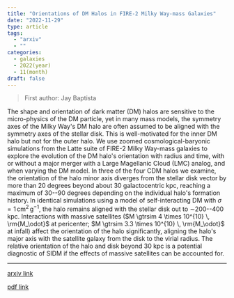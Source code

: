 ```yaml
---
title: "Orientations of DM Halos in FIRE-2 Milky Way-mass Galaxies"
date: "2022-11-29"
type: article
tags:
  - "arxiv"
  - ""
categories:
  - galaxies
  - 2022(year)
  - 11(month)
draft: false
---
```


> First author: Jay Baptista

 The shape and orientation of dark matter (DM) halos are sensitive to the
micro-physics of the DM particle, yet in many mass models, the symmetry axes of
the Milky Way's DM halo are often assumed to be aligned with the symmetry axes
of the stellar disk. This is well-motivated for the inner DM halo but not for
the outer halo. We use zoomed cosmological-baryonic simulations from the Latte
suite of FIRE-2 Milky Way-mass galaxies to explore the evolution of the DM
halo's orientation with radius and time, with or without a major merger with a
Large Magellanic Cloud (LMC) analog, and when varying the DM model. In three of
the four CDM halos we examine, the orientation of the halo minor axis diverges
from the stellar disk vector by more than 20 degrees beyond about 30
galactocentric kpc, reaching a maximum of 30--90 degrees depending on the
individual halo's formation history. In identical simulations using a model of
self-interacting DM with $\sigma = 1 \, \mathrm{cm}^2 \, \mathrm{g}^{-1}$, the
halo remains aligned with the stellar disk out to $\sim$200--400 kpc.
Interactions with massive satellites ($M \gtrsim 4 \times 10^{10} \,
\rm{M_\odot}$ at pericenter; $M \gtrsim 3.3 \times 10^{10} \, \rm{M_\odot}$ at
infall) affect the orientation of the halo significantly, aligning the halo's
major axis with the satellite galaxy from the disk to the virial radius. The
relative orientation of the halo and disk beyond 30 kpc is a potential
diagnostic of SIDM if the effects of massive satellites can be accounted for.

---
[arxiv link](http://arxiv.org/abs/2211.16382v1)

[pdf link](http://arxiv.org/pdf/2211.16382v1)